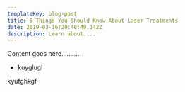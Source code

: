 ```yaml
---
templateKey: blog-post
title: 5 Things You Should Know About Laser Treatments
date: 2019-03-16T20:40:49.142Z
description: Learn about....
---
```

Content goes here...........

* kuyglugl

kyufghkgf

